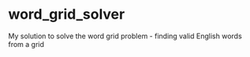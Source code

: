 # word_grid_solver
My solution to solve the word grid problem - finding valid English words from a grid
